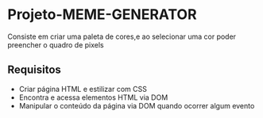 # Projeto-MEME-GENERATOR

Consiste em criar uma paleta de cores,e ao selecionar uma cor poder preencher o quadro de pixels

## Requisitos
* Criar página HTML e estilizar com CSS
* Encontra e acessa elementos HTML via DOM
* Manipular o conteúdo da página via DOM quando ocorrer algum evento


